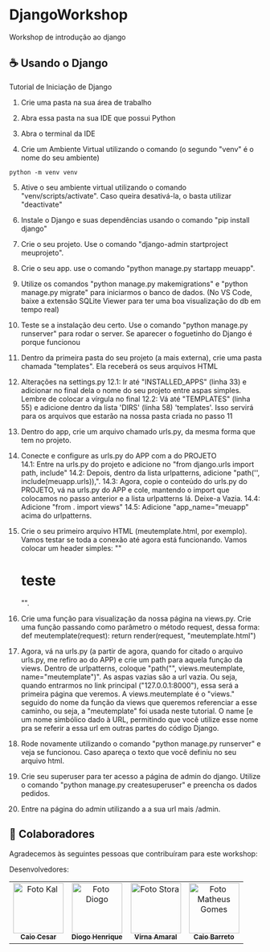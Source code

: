 # DjangoWorkshop
Workshop de introdução ao django

## ☕ Usando o Django

Tutorial de Iniciação de Django

1. Crie uma pasta na sua área de trabalho

2. Abra essa pasta na sua IDE que possui Python

3. Abra o terminal da IDE

4. Crie um Ambiente Virtual utilizando o comando (o segundo "venv" é o nome do seu ambiente)
<dt>
    
    python -m venv venv
  </dt>

5. Ative o seu ambiente virtual utilizando o comando "venv/scripts/activate". Caso queira desativá-la, o basta utilizar "deactivate"

6. Instale o Django e suas dependências usando o comando "pip install django"

7. Crie o seu projeto. Use o comando "django-admin startproject meuprojeto".

8. Crie o seu app. use o comando "python manage.py startapp meuapp".

9. Utilize os comandos "python manage.py makemigrations" e "python manage.py migrate" para iniciarmos o banco de dados. (No VS Code, baixe a extensão SQLite Viewer para ter uma boa visualização do db em tempo real)

10. Teste se a instalação deu certo. Use o comando "python manage.py runserver" para rodar o server. Se aparecer o foguetinho do Django é porque funcionou

11. Dentro da primeira pasta do seu projeto (a mais externa), crie uma pasta chamada "templates". Ela receberá os seus arquivos HTML

12. Alterações na settings.py
	12.1: Ir até "INSTALLED_APPS" (linha 33) e adicionar no final dela o nome do seu projeto entre aspas simples. Lembre de colocar a vírgula no final
	12.2: Vá até "TEMPLATES" (linha 55) e adicione dentro da lista 'DIRS' (linha 58) 'templates'. Isso servirá para os arquivos que estarão na nossa pasta criada no passo 11

13. Dentro do app, crie um arquivo chamado urls.py, da mesma forma que tem no projeto. 

14. Conecte e configure as urls.py do APP com a do PROJETO 	
	14.1: Entre na urls.py do projeto e adicione no "from django.urls import path, include"
	14.2: Depois, dentro da lista urlpatterns, adicione "path('', include(meuapp.urls)),".
	14.3: Agora, copie o conteúdo do urls.py do PROJETO, vá na urls.py do APP e cole, mantendo o import que colocamos no passo anterior e a lista urlpatterns lá. Deixe-a Vazia.
	14.4: Adicione "from . import views"
	14.5: Adicione "app_name="meuapp" acima do urlpatterns.

15. Crie o seu primeiro arquivo HTML (meutemplate.html, por exemplo). Vamos testar se toda a conexão até agora está funcionando. Vamos colocar um header simples: ""<h1>teste</h1>"".

16. Crie uma função para visualização da nossa página na views.py. Crie uma função passando como parâmetro o método request, dessa forma:
	def meutemplate(request):
		return render(request, "meutemplate.html")

18. Agora, vá na urls.py (a partir de agora, quando for citado o arquivo urls.py, me refiro ao do APP) e crie um path para aquela função da views. Dentro de urlpatterns, coloque "path("", views.meutemplate, name="meutemplate")". As aspas vazias são a url vazia. Ou seja, quando entrarmos no link principal ("127.0.0.1:8000"), essa será a primeira página que veremos. A views.meutemplate é o "views." seguido do nome da função da views que queremos referenciar a esse caminho, ou seja, a "meutemplate" foi usada neste tutorial. O name [e um nome simbólico dado à URL, permitindo que você utilize esse nome pra se referir a essa url em outras partes do código Django.

19. Rode novamente utilizando o comando "python manage.py runserver" e veja se funcionou. Caso apareça o texto que você definiu no seu arquivo html.

20. Crie seu superuser para ter acesso a página de admin do django. Utilize o comando "python manage.py createsuperuser" e preencha os dados pedidos.

21. Entre na página do admin utilizando a a sua url mais /admin.


## 🤝 Colaboradores

Agradecemos às seguintes pessoas que contribuíram para este workshop:

Desenvolvedores:
<table>
  <tr>
    <td align="center">
      <a href="https://github.com/Kal-0">
        <img src="https://avatars.githubusercontent.com/u/106926790?s=400&u=d51d91a8d447afbb4a9d0be21d664b82d7091fc5&v=4" width="100px;" alt="Foto Kal"/><br>
        <sub>
          <b>Caio Cesar</b>
        </sub>
      </a>
    </td>
    <td align="center">
      <a href="https://github.com/Fiend3333">
        <img src="https://avatars.githubusercontent.com/u/116087739?v=4" width="100px;" alt="Foto Diogo"/><br>
        <sub>
          <b>Diogo Henrique</b>
        </sub>
      </a>
    </td>
    <td align="center">
      <a href="https://github.com/virnaamaral">
        <img src="https://avatars.githubusercontent.com/u/116957619?v=4" width="100px;" alt="Foto Stora"/><br>
        <sub>
          <b>Virna Amaral</b>
        </sub>
      </a>
    </td>
    <td align="center">
      <a href="https://github.com/Caiobadv">
        <img src="https://avatars.githubusercontent.com/u/117755420?v=4" width="100px;" alt="Foto Matheus Gomes"/><br>
        <sub>
          <b>Caio Barreto</b>
        </sub>
      </a>
    </td>
  </tr>
</table>
